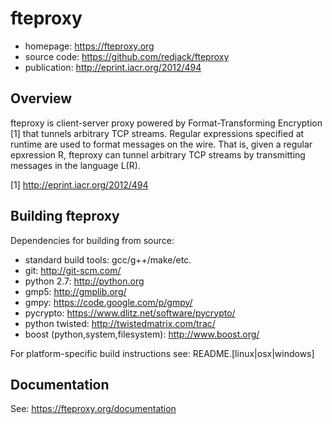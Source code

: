 fteproxy
========

* homepage: https://fteproxy.org
* source code: https://github.com/redjack/fteproxy
* publication: http://eprint.iacr.org/2012/494

Overview
--------

fteproxy is client-server proxy powered by Format-Transforming Encryption [1] that tunnels arbitrary TCP streams.
Regular expressions specified at runtime are used to format messages on the wire.
That is, given a regular epxression R, fteproxy can tunnel arbitrary TCP streams by transmitting messages in the language L(R).

[1] http://eprint.iacr.org/2012/494

Building fteproxy
--------

Dependencies for building from source:
* standard build tools: gcc/g++/make/etc.
* git: http://git-scm.com/
* python 2.7: http://python.org
* gmp5: http://gmplib.org/
* gmpy: https://code.google.com/p/gmpy/
* pycrypto: https://www.dlitz.net/software/pycrypto/
* python twisted: http://twistedmatrix.com/trac/
* boost (python,system,filesystem): http://www.boost.org/

For platform-specific build instructions see: README.[linux|osx|windows]

Documentation
-------------

See: https://fteproxy.org/documentation
